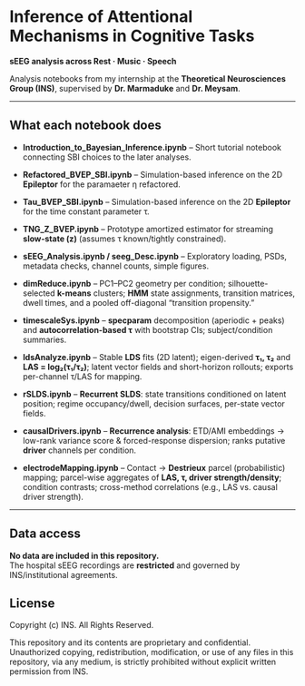 # Inference of Attentional Mechanisms in Cognitive Tasks
**sEEG analysis across Rest · Music · Speech**

Analysis notebooks from my internship at the **Theoretical Neurosciences Group (INS)**, supervised by **Dr. Marmaduke** and **Dr. Meysam**.  

---

## What each notebook does
- **Introduction_to_Bayesian_Inference.ipynb** – Short tutorial notebook connecting SBI choices to the later analyses.
- **Refactored_BVEP_SBI.ipynb** – Simulation-based inference on the 2D **Epileptor** for the paramaeter η refactored. 
- **Tau_BVEP_SBI.ipynb** – Simulation-based inference on the 2D **Epileptor** for the time constant parameter τ. 
- **TNG_Z_BVEP.ipynb** – Prototype amortized estimator for streaming **slow-state \(z\)** (assumes τ known/tightly constrained).

- **sEEG_Analysis.ipynb / seeg_Desc.ipynb** – Exploratory loading, PSDs, metadata checks, channel counts, simple figures.


- **dimReduce.ipynb** – PC1–PC2 geometry per condition; silhouette-selected **k-means** clusters; **HMM** state assignments, transition matrices, dwell times, and a pooled off-diagonal “transition propensity.”
- **timescaleSys.ipynb** – **specparam** decomposition (aperiodic + peaks) and **autocorrelation-based τ** with bootstrap CIs; subject/condition summaries.
- **ldsAnalyze.ipynb** – Stable **LDS** fits (2D latent); eigen-derived **τ₁, τ₂** and **LAS = log₂(τ₁/τ₂)**; latent vector fields and short-horizon rollouts; exports per-channel τ/LAS for mapping.
- **rSLDS.ipynb** – **Recurrent SLDS**: state transitions conditioned on latent position; regime occupancy/dwell, decision surfaces, per-state vector fields.
- **causalDrivers.ipynb** – **Recurrence analysis**: ETD/AMI embeddings → low-rank variance score & forced-response dispersion; ranks putative **driver** channels per condition.
- **electrodeMapping.ipynb** – Contact → **Destrieux** parcel (probabilistic) mapping; parcel-wise aggregates of **LAS, τ, driver strength/density**; condition contrasts; cross-method correlations (e.g., LAS vs. causal driver strength).


---

## Data access 

 **No data are included in this repository.**  
 The hospital sEEG recordings are **restricted** and governed by INS/institutional agreements.  

##  License
Copyright (c) INS. All Rights Reserved.

This repository and its contents are proprietary and confidential.
Unauthorized copying, redistribution, modification, or use of any
files in this repository, via any medium, is strictly prohibited
without explicit written permission from INS.
